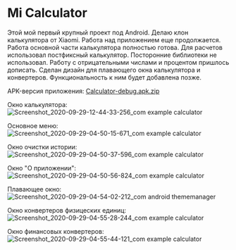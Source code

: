 # Mi Calculator
Этой мой первый крупный проект под Android. 
Делаю клон калькулятора от Xiaomi.
Работа над приложением еще продолжается. 
Работа основной части калькулятора полностью готова. 
Для расчетов использовал постфиксный калькулятор. Посторонние библиотеки не использовал.
Работу с отрицательными числами и процентом пришлось дописать.
Сделан дизайн для плавающего окна калькулятора и конвертеров. 
Функциональность к ним будет добавлена позже.

APK-версия приложения: [Calculator-debug.apk.zip](https://github.com/ilyxan89/MiCalculator/files/5295973/Calculator-debug.apk.zip)

Окно калькулятора:
![Screenshot_2020-09-29-12-44-33-256_com example calculator](https://user-images.githubusercontent.com/71913328/94543323-9973a980-0252-11eb-96dc-40936c58be83.jpg)

Основное меню:
![Screenshot_2020-09-29-04-50-15-671_com example calculator](https://user-images.githubusercontent.com/71913328/94504541-ae7c1880-0211-11eb-9614-ef26ed68f08a.jpg)

Окно очистки истории:
![Screenshot_2020-09-29-04-50-37-596_com example calculator](https://user-images.githubusercontent.com/71913328/94504623-e2efd480-0211-11eb-9465-2cfa7fb762b4.jpg)

Окно "О приложении":
![Screenshot_2020-09-29-04-50-56-824_com example calculator](https://user-images.githubusercontent.com/71913328/94504625-e3886b00-0211-11eb-9500-217cb57b90d2.jpg)

Плавающее окно:
![Screenshot_2020-09-29-04-54-02-212_com android thememanager](https://user-images.githubusercontent.com/71913328/94504626-e3886b00-0211-11eb-8bf3-5bda71641b2d.jpg)

Окно конвертеров физицеских единиц:
![Screenshot_2020-09-29-04-55-28-244_com example calculator](https://user-images.githubusercontent.com/71913328/94504628-e4210180-0211-11eb-9bb1-2bfa429c8304.jpg)

Окно финансовых конвертеров:
![Screenshot_2020-09-29-04-55-44-121_com example calculator](https://user-images.githubusercontent.com/71913328/94504629-e4210180-0211-11eb-8349-e8f83a665225.jpg)
